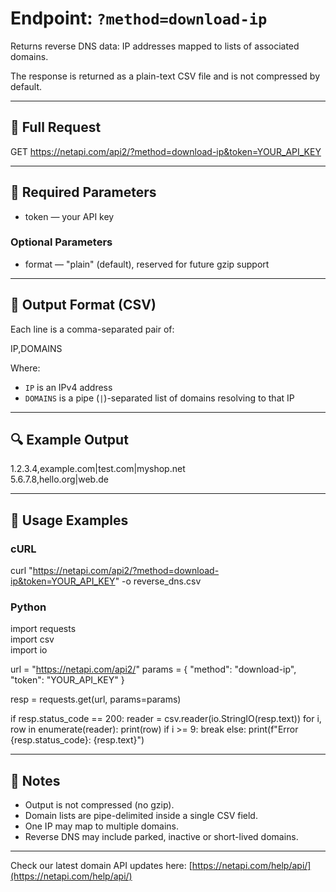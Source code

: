 # Endpoint: `?method=download-ip`

Returns reverse DNS data: IP addresses mapped to lists of associated domains.

The response is returned as a plain-text CSV file and is not compressed by default.

---

## 🔗 Full Request

GET https://netapi.com/api2/?method=download-ip&token=YOUR_API_KEY

---

## 🔧 Required Parameters

- token — your API key

### Optional Parameters

- format — "plain" (default), reserved for future gzip support

---

## 📄 Output Format (CSV)

Each line is a comma-separated pair of:

IP,DOMAINS

Where:
- `IP` is an IPv4 address
- `DOMAINS` is a pipe (`|`)-separated list of domains resolving to that IP

---

## 🔍 Example Output

1.2.3.4,example.com|test.com|myshop.net  
5.6.7.8,hello.org|web.de  

---

## 🧪 Usage Examples

### cURL

curl "https://netapi.com/api2/?method=download-ip&token=YOUR_API_KEY" -o reverse_dns.csv

### Python

import requests  
import csv  
import io

url = "https://netapi.com/api2/"
params = {
    "method": "download-ip",
    "token": "YOUR_API_KEY"
}

resp = requests.get(url, params=params)

if resp.status_code == 200:
    reader = csv.reader(io.StringIO(resp.text))
    for i, row in enumerate(reader):
        print(row)
        if i >= 9:
            break
else:
    print(f"Error {resp.status_code}: {resp.text}")

---

## 📌 Notes

- Output is not compressed (no gzip).
- Domain lists are pipe-delimited inside a single CSV field.
- One IP may map to multiple domains.
- Reverse DNS may include parked, inactive or short-lived domains.

---

Check our latest domain API updates here: [https://netapi.com/help/api/](https://netapi.com/help/api/)

